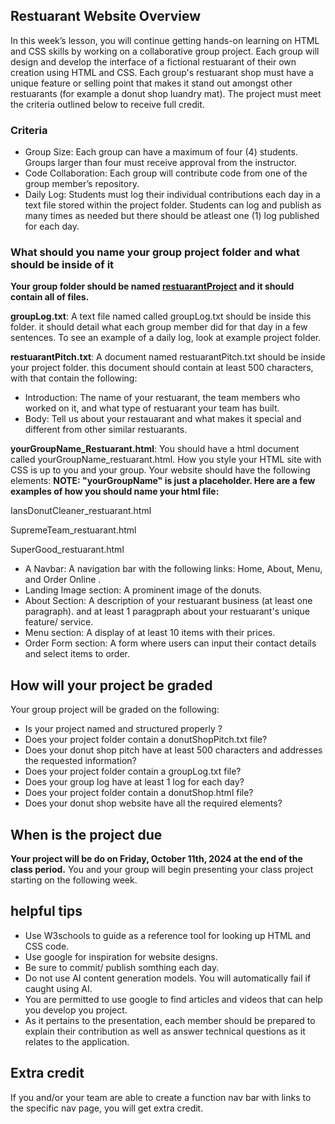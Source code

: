 ## Restuarant Website Overview
In this week’s lesson, you will continue getting hands-on learning on HTML and CSS skills by working on a collaborative group project. Each group will design and develop the interface of a fictional restuarant of their own creation using HTML and CSS. Each group's restuarant shop must have a unique feature or selling point that makes it stand out amongst other restuarants (for example a donut shop luandry mat). The project must meet the criteria outlined below to receive full credit.

### Criteria
- Group Size: Each group can have a maximum of four (4) students. Groups larger than four must receive approval from the instructor.
- Code Collaboration: Each group will contribute code from one of the group member’s repository.
- Daily Log: Students must log their individual contributions each day in a text file stored within the project folder. Students can log and publish as many times as needed but there should be atleast one (1) log published for each day.

### What should you name your group project folder and what should be inside of it
**Your group folder should be named <u>restuarantProject</u> and it should contain all of files.**

**groupLog.txt**: A text file named called groupLog.txt should be inside this folder. it should detail what each group member did for that day in a few sentences. To see an example of a daily log, look at example project folder.

**restuarantPitch.txt**: A document named restuarantPitch.txt should be inside your project folder. this document should contain at least 500 characters, with that contain the following:

- Introduction: The name of your restuarant, the team members who worked on it, and what type of restuarant your team has built. 
- Body: Tell us about your restauarant and what makes it special and different from other similar restuarants.

**yourGroupName_Restuarant.html**: You should have a html document called yourGroupName_restuarant.html. How you style your HTML site with CSS is up to you and your group. Your website should have the following elements:
**NOTE: "yourGroupName" is just a placeholder. Here are a few examples of how you should name your html file:**

IansDonutCleaner_restuarant.html

SupremeTeam_restuarant.html

SuperGood_restuarant.html

- A Navbar: A navigation bar with the following links: Home, About, Menu, and Order Online .
- Landing Image section: A prominent image of the donuts.
- About Section: A description of your restuarant business (at least one paragraph). and at least 1 paragpraph about your restuarant's unique feature/ service.
- Menu section: A display of at least 10 items with their prices.
- Order Form section: A form where users can input their contact details and select items to order.

## How will your project be graded
Your group project will be graded on the following:

- Is your project named and structured properly ?
- Does your project folder contain a donutShopPitch.txt file?
- Does your donut shop pitch have at least 500 characters and addresses the requested information?
- Does your project folder contain a groupLog.txt file?
- Does your group log have at least 1 log for each day?
- Does your project folder contain a donutShop.html file?
- Does your donut shop website have all the required elements?

## When is the project due
**Your project will be do on Friday, October 11th, 2024 at the end of the class period.** You and your group will begin
presenting your class project starting on the following week.

## helpful tips
- Use W3schools to guide as a reference tool for looking up HTML and CSS code.
- Use google for inspiration for website designs.
- Be sure to commit/ publish somthing each day.
- Do not use AI content generation models. You will automatically fail if caught using AI.
- You are permitted to use google to find articles and videos that can help you develop you project.
- As it pertains to the presentation, each member should be prepared to explain their contribution as well
as answer technical questions as it relates to the application. 

## Extra credit
If you and/or your team are able to create a function nav bar with links to the specific nav page, you will get extra credit. 